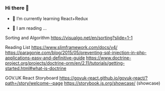 ### Hi there 👋

<!--
**aisimon/aisimon** is a ✨ _special_ ✨ repository because its `README.md` (this file) appears on your GitHub profile.

Here are some ideas to get you started:

- 🔭 I’m currently working on ...
- 🌱 I’m currently learning React+Redux
- 👯 I’m looking to collaborate on ...
- 🤔 I’m looking for help with ...
- 💬 Ask me about ...
- 📫 How to reach me: ...
- 😄 Pronouns: ...
- ⚡ Fun fact: ...
-->


- 🌱 I’m currently learning React+Redux

- 🤔 I am reading ...

Sorting and Algorithm
https://visualgo.net/en/sorting?slide=1-1

Reading List
https://www.slimframework.com/docs/v4/
https://paragonie.com/blog/2015/05/preventing-sql-injection-in-php-applications-easy-and-definitive-guide
https://www.doctrine-project.org/projects/doctrine-orm/en/2.11/tutorials/getting-started.html#what-is-doctrine

GOV.UK React Storyboard
https://govuk-react.github.io/govuk-react/?path=/story/welcome--page
https://storybook.js.org/showcase/ (showcase)
